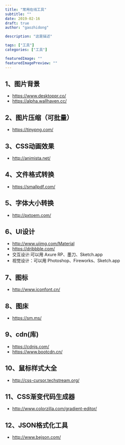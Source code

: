 ```yaml
---
title: "常用在线工具"
subtitle: ""
date: 2019-02-16
draft: true
author: "gaozhidong"

description: "这是描述"

tags: ["工具"]
categories: ["工具"]

featuredImage: ""
featuredImagePreview: ""
---
```


<!--more-->

## 1、图片背景

- https://www.desktoppr.co/
- https://alpha.wallhaven.cc/

## 2、图片压缩（可批量）

- https://tinypng.com/

## 3、CSS动画效果

- http://animista.net/

## 4、文件格式转换

- https://smallpdf.com/

## 5、字体大小转换

- http://pxtoem.com/

## 6、UI设计

- http://www.uiimg.com/Material
- https://dribbble.com/
- 交互设计:可以用 Axure RP、墨刀、Sketch.app
- 视觉设计：可以用 Photoshop、Fireworks、Sketch.app

## 7、图标

- http://www.iconfont.cn/

## 8、图床

- https://sm.ms/ 

## 9、cdn(库)

- https://cdnjs.com/
- https://www.bootcdn.cn/

## 10、鼠标样式大全

- http://css-cursor.techstream.org/

## 11、CSS渐变代码生成器

- http://www.colorzilla.com/gradient-editor/

## 12、JSON格式化工具

- http://www.bejson.com/
